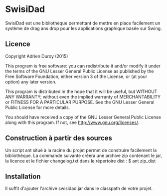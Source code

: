 # SwisiDad

SwisiDad est une bibliothèque permettant de mettre en place facilement un système de drag ans drop pour les applications graphique basée sur Swing.

## Licence

Copyright Adrien Duroy (2015)

This program is free software: you can redistribute it and/or modify
it under the terms of the GNU Lesser General Public License as published by
the Free Software Foundation, either version 3 of the License, or
(at your option) any later version.

This program is distributed in the hope that it will be useful,
but WITHOUT ANY WARRANTY; without even the implied warranty of
MERCHANTABILITY or FITNESS FOR A PARTICULAR PURPOSE.  See the
GNU Lesser General Public License for more details.

You should have received a copy of the GNU Lesser General Public License
along with this program.  If not, see <http://www.gnu.org/licenses/>.

## Construction à partir des sources

Un script ant situé à la racine du projet permet de construire facilement la bibliothèque.
La commande suivante créera une archive zip contenant le jar, la licence et le fichier changelog.txt dans le répertoire dist :
$ ant zip_dist

## Installation

Il suffit d'ajouter l'archive swisidad.jar dans le classpath de votre projet.